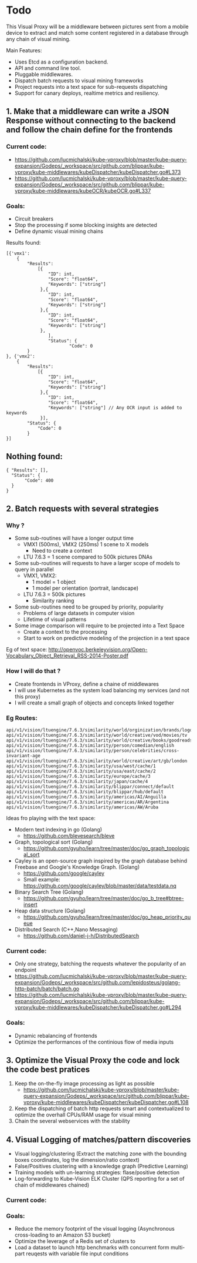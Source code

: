 # Todo

This Visual Proxy will be a middleware between pictures sent from a mobile device to extract and match some content registered in a database through any chain of visual mining.

Main Features:
* Uses Etcd as a configuration backend.
* API and command line tool.
* Pluggable middlewares.
* Dispatch batch requests to visual mining frameworks
* Project requests into a text space for sub-requests dispatching
* Support for canary deploys, realtime metrics and resiliency.


## 1. Make that a middleware can write a JSON Response without connecting to the backend and follow the chain define for the frontends

### Current code:
- https://github.com/lucmichalski/kube-vproxy/blob/master/kube-query-expansion/Godeps/_workspace/src/github.com/blippar/kube-vproxy/kube-middlewares/kubeDispatcher/kubeDispatcher.go#L373
- https://github.com/lucmichalski/kube-vproxy/blob/master/kube-query-expansion/Godeps/_workspace/src/github.com/blippar/kube-vproxy/kube-middlewares/kubeOCR/kubeOCR.go#L337

### Goals:
- Circuit breakers
- Stop the processing if some blocking insights are detected
- Define dynamic visual mining chains

Results found:
```
[{'vmx1':
    {
        "Results":
            [{
                "ID": int,
                "Score": "float64",
                "Keywords": ["string"]
             },{
                "ID": int,
                "Score": "float64",
                "Keywords": ["string"]
             },{
                "ID": int,
                "Score": "float64",
                "Keywords": ["string"]
             },
                ],
                "Status": {
                        "Code": 0
        }
}, {'vmx2':
    {
        "Results":
            [{
                "ID": int,
                "Score": "float64",
                "Keywords": ["string"]
             },{
                "ID": int,
                "Score": "float64",
                "Keywords": ["string"] // Any OCR input is added to keywords
             }],
        "Status": {
            "Code": 0
        }
}]
```
## Nothing found:
```
{ "Results": [],
  "Status": {
       "Code": 400
  }
}
```

## 2. Batch requests with several strategies

### Why ? 
- Some sub-routines will have a longer output time
	- VMX1 (500ms), VMX2 (250ms) 1 scene to X models 
		- Need to create a context
	- LTU 7.6.3 = 1 scene compared to 500k pictures DNAs
- Some sub-routines will requests to have a larger scope of models to query in parallel
	- VMX1, VMX2: 
		- 1 model = 1 object
		- 1 model per orientation (portrait, landscape)
	- LTU 7.6.3 = 500k pictures
		- Similarity ranking
- Some sub-routines need to be grouped by priority, popularity 
	- Problems of large datasets in computer vision
	- Lifetime of visual patterns
- Some image comparison will require to be projected into a Text Space
	- Create a context to the processing
	- Start to work on predictive modeling of the projection in a text space

Eg of text space: http://openvoc.berkeleyvision.org/Open-Vocabulary_Object_Retrieval_RSS-2014-Poster.pdf

### How I will do that ?
- Create frontends in VProxy, define a chaine of middlewares
- I will use Kubernetes as the system load balancing my services (and not this proxy)
- I will create a small graph of objects and concepts linked together

### Eg Routes:
```
api/v1/vision/ltuengine/7.6.3/similarity/world/orginization/brands/logopedia.org
api/v1/vision/ltuengine/7.6.3/similarity/world/creative/vod/movies/tv
api/v1/vision/ltuengine/7.6.3/similarity/world/creative/books/goodreads.com
api/v1/vision/ltuengine/7.6.3/similarity/person/comedian/english
api/v1/vision/ltuengine/7.6.3/similarity/person/celebrities/cross-invariant-age
api/v1/vision/ltuengine/7.6.3/similarity/world/creative/art/gb/london
api/v1/vision/ltuengine/7.6.3/similarity/usa/west/cache/1
api/v1/vision/ltuengine/7.6.3/similarity/usa/east/cache/2
api/v1/vision/ltuengine/7.6.3/similarity/europe/cache/3
api/v1/vision/ltuengine/7.6.3/similarity/japan/cache/4
api/v1/vision/ltuengine/7.6.3/similarity/blippar/connect/default
api/v1/vision/ltuengine/7.6.3/similarity/blippar/hub/default
api/v1/vision/ltuengine/7.6.3/similarity/americas/AI/Anguilla
api/v1/vision/ltuengine/7.6.3/similarity/americas/AR/Argentina
api/v1/vision/ltuengine/7.6.3/similarity/americas/AW/Aruba
```

Ideas fro playing with the text space:
- Modern text indexing in go (Golang)
	- https://github.com/blevesearch/bleve
- Graph, topological sort (Golang)
	- https://github.com/gyuho/learn/tree/master/doc/go_graph_topological_sort
- Cayley is an open-source graph inspired by the graph database behind  Freebase and Google's Knowledge Graph.  (Golang)
	- https://github.com/google/cayley
	- Small example: https://github.com/google/cayley/blob/master/data/testdata.nq
- Binary Search Tree (Golang)
	- https://github.com/gyuho/learn/tree/master/doc/go_b_tree#btree-insert
- Heap data structure (Golang)
	- https://github.com/gyuho/learn/tree/master/doc/go_heap_priority_queue
- Distributed Search (C++,Nano Messaging)
	- https://github.com/daniel-j-h/DistributedSearch

### Current code:
- Only one strategy, batching the requests whatever the popularity of an endpoint
- https://github.com/lucmichalski/kube-vproxy/blob/master/kube-query-expansion/Godeps/_workspace/src/github.com/lepidosteus/golang-http-batch/batch/batch.go
- https://github.com/lucmichalski/kube-vproxy/blob/master/kube-query-expansion/Godeps/_workspace/src/github.com/blippar/kube-vproxy/kube-middlewares/kubeDispatcher/kubeDispatcher.go#L294

### Goals:
- Dynamic rebalancing of frontends
- Optimize the performances of the continious flow of media inputs 

## 3. Optimize the Visual Proxy the code and lock the code best pratices
1. Keep the on-the-fly image processing as light as possible
	- https://github.com/lucmichalski/kube-vproxy/blob/master/kube-query-expansion/Godeps/_workspace/src/github.com/blippar/kube-vproxy/kube-middlewares/kubeDispatcher/kubeDispatcher.go#L108
2. Keep the dispatching of batch http requests smart and contextualized to optimize the overhall CPUs/RAM usage for visual mining
3. Chain the several webservices with the stability

## 4. Visual Logging of matches/pattern discoveries
* Visual logging/clustering (Extract the matching zone with the bounding boxes coordinates, log the dimension/ratio context)
* False/Positives clustering with a knowledge graph (Predictive Learning) 
* Training models with un-learning strategies: flase/positive detection
* Log-forwarding to Kube-Vision ELK Cluster (QPS reporting for a set of chain of middlewares chained)
 
### Current code:


### Goals:
- Reduce the memory footprint of the visual logging (Asynchronous cross-loading to an Amazon S3 bucket)
- Optimize the leverage of a Redis set of clusters to 
- Load a dataset to launch http benchmarks with concurrent form multi-part reuqests with variable file input conditions
